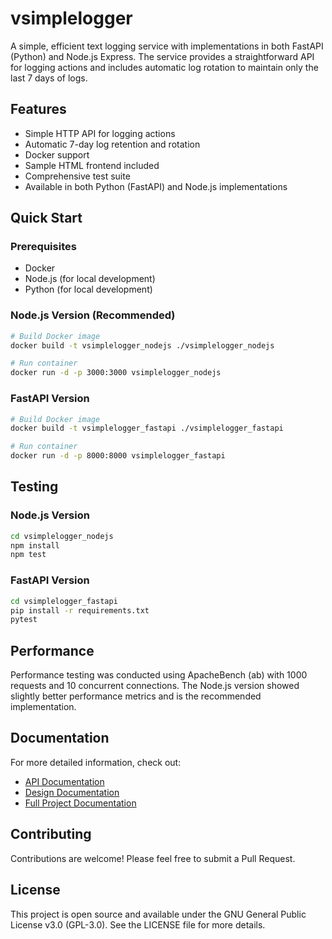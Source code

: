 # vsimplelogger

A simple, efficient text logging service with implementations in both FastAPI (Python) and Node.js Express. The service provides a straightforward API for logging actions and includes automatic log rotation to maintain only the last 7 days of logs.

## Features

- Simple HTTP API for logging actions
- Automatic 7-day log retention and rotation
- Docker support
- Sample HTML frontend included
- Comprehensive test suite
- Available in both Python (FastAPI) and Node.js implementations

## Quick Start

### Prerequisites

- Docker
- Node.js (for local development)
- Python (for local development)

### Node.js Version (Recommended)

```bash
# Build Docker image
docker build -t vsimplelogger_nodejs ./vsimplelogger_nodejs

# Run container
docker run -d -p 3000:3000 vsimplelogger_nodejs
```

### FastAPI Version

```bash
# Build Docker image
docker build -t vsimplelogger_fastapi ./vsimplelogger_fastapi

# Run container
docker run -d -p 8000:8000 vsimplelogger_fastapi
```

## Testing

### Node.js Version
```bash
cd vsimplelogger_nodejs
npm install
npm test
```

### FastAPI Version
```bash
cd vsimplelogger_fastapi
pip install -r requirements.txt
pytest
```

## Performance

Performance testing was conducted using ApacheBench (ab) with 1000 requests and 10 concurrent connections. The Node.js version showed slightly better performance metrics and is the recommended implementation.

## Documentation

For more detailed information, check out:
- [API Documentation](docs/api.md)
- [Design Documentation](docs/design.md)
- [Full Project Documentation](docs/project_documentation.md)

## Contributing

Contributions are welcome! Please feel free to submit a Pull Request.

## License

This project is open source and available under the GNU General Public License v3.0 (GPL-3.0). See the LICENSE file for more details.